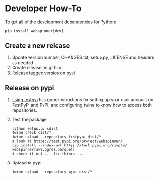 # Developer How-To

To get all of the development dependencies for Python:

```
pip install webspinner[dev]
```

## Create a new release

1. Update version number, CHANGES.txt, setup.py, LICENSE and headers as needed
2. Create release on github
3. Release tagged version on pypi
    
## Release on pypi

1. [using testpyi](https://packaging.python.org/guides/using-testpypi/) has good instructions for setting up your user account on TestPyPI and PyPI, and configuring twine to know how to access both repositories.
2. Test the package

    ```
    python setup.py sdist
    twine check dist/*
    twine upload --repository testpypi dist/*
    # look at https://test.pypi.org/project/webspinner/
    pip install --index-url https://test.pypi.org/simple/ webspinner[aws,pgres,parquet]
    # check it out ... fix things ...
    ```

3. Upload to pypi

    ```
    twine upload --repository pypi dist/*
    ```
